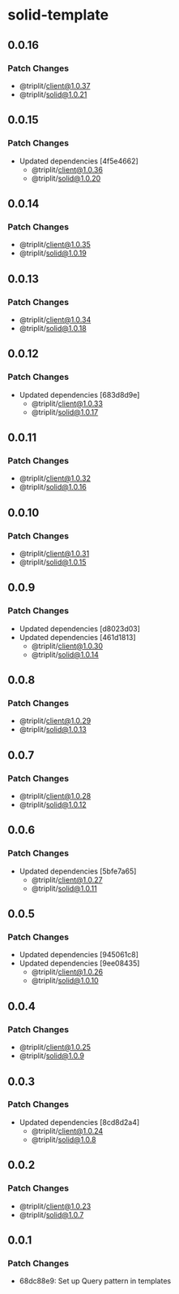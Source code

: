 # solid-template

## 0.0.16

### Patch Changes

- @triplit/client@1.0.37
- @triplit/solid@1.0.21

## 0.0.15

### Patch Changes

- Updated dependencies [4f5e4662]
  - @triplit/client@1.0.36
  - @triplit/solid@1.0.20

## 0.0.14

### Patch Changes

- @triplit/client@1.0.35
- @triplit/solid@1.0.19

## 0.0.13

### Patch Changes

- @triplit/client@1.0.34
- @triplit/solid@1.0.18

## 0.0.12

### Patch Changes

- Updated dependencies [683d8d9e]
  - @triplit/client@1.0.33
  - @triplit/solid@1.0.17

## 0.0.11

### Patch Changes

- @triplit/client@1.0.32
- @triplit/solid@1.0.16

## 0.0.10

### Patch Changes

- @triplit/client@1.0.31
- @triplit/solid@1.0.15

## 0.0.9

### Patch Changes

- Updated dependencies [d8023d03]
- Updated dependencies [461d1813]
  - @triplit/client@1.0.30
  - @triplit/solid@1.0.14

## 0.0.8

### Patch Changes

- @triplit/client@1.0.29
- @triplit/solid@1.0.13

## 0.0.7

### Patch Changes

- @triplit/client@1.0.28
- @triplit/solid@1.0.12

## 0.0.6

### Patch Changes

- Updated dependencies [5bfe7a65]
  - @triplit/client@1.0.27
  - @triplit/solid@1.0.11

## 0.0.5

### Patch Changes

- Updated dependencies [945061c8]
- Updated dependencies [9ee08435]
  - @triplit/client@1.0.26
  - @triplit/solid@1.0.10

## 0.0.4

### Patch Changes

- @triplit/client@1.0.25
- @triplit/solid@1.0.9

## 0.0.3

### Patch Changes

- Updated dependencies [8cd8d2a4]
  - @triplit/client@1.0.24
  - @triplit/solid@1.0.8

## 0.0.2

### Patch Changes

- @triplit/client@1.0.23
- @triplit/solid@1.0.7

## 0.0.1

### Patch Changes

- 68dc88e9: Set up Query pattern in templates
